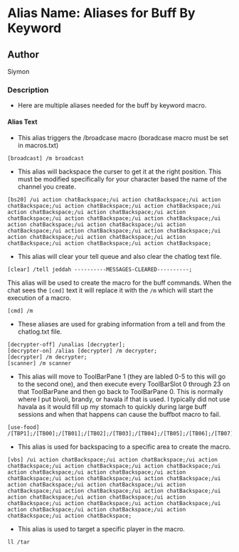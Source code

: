 # Alias Name: Aliases for Buff By Keyword

## Author
Siymon

### Description
- Here are multiple aliases needed for the buff by keyword macro.

#### Alias Text

- This alias triggers the /broadcase macro (boradcase macro must be set in macros.txt)
```text
[broadcast] /m broadcast
```

- This alias will backspace the curser to get it at the right position. This must be modified specifically for your character based the name of the channel you create.
```text
[bs20] /ui action chatBackspace;/ui action chatBackspace;/ui action chatBackspace;/ui action chatBackspace;/ui action chatBackspace;/ui action chatBackspace;/ui action chatBackspace;/ui action chatBackspace;/ui action chatBackspace;/ui action chatBackspace;/ui action chatBackspace;/ui action chatBackspace;/ui action chatBackspace;/ui action chatBackspace;/ui action chatBackspace;/ui action chatBackspace;/ui action chatBackspace;/ui action chatBackspace;/ui action chatBackspace;/ui action chatBackspace;
```

- This alias will clear your tell queue and also clear the chatlog text file.
```text
[clear] /tell jeddah ----------MESSAGES-CLEARED----------;
```

This alias will be used to create the macro for the buff commands. When the chat sees the `[cmd]` text it will replace it with the `/m` which will start the execution of a macro. 
```text
[cmd] /m
```

- These aliases are used for grabing information from a tell and from the chatlog.txt file.
```text
[decrypter-off] /unalias [decrypter];
[decrypter-on] /alias [decrypter] /m decrypter;
[decrypter] /m decrypter;
[scanner] /m scanner
```

- This alias will move to ToolBarPane 1 (they are labled 0-5 to this will go to the second one), and then execute every ToolBarSlot 0 through 23 on that ToolBarPane and then go back to ToolBarPane 0. This is normally where I put bivoli, brandy, or havala if that is used. I typically did not use havala as it would fill up my stomach to quickly during large buff sessions and when that happens can cause the buffbot macro to fail.
```text
[use-food] /[TBP1];/[TB00];/[TB01];/[TB02];/[TB03];/[TB04];/[TB05];/[TB06];/[TB07];/[TB08];/[TB09];/[TB10];/[TB11];/[TB12];/[TB13];/[TB14];/[TB15];/[TB16];/[TB17];/[TB18];/[TB19];/[TB20];/[TB21];/[TB22];/[TB23];/[TBP0];
```

- This alias is used for backspacing to a specific area to create the macro.
```text
[vbs] /ui action chatBackspace;/ui action chatBackspace;/ui action chatBackspace;/ui action chatBackspace;/ui action chatBackspace;/ui action chatBackspace;/ui action chatBackspace;/ui action chatBackspace;/ui action chatBackspace;/ui action chatBackspace;/ui action chatBackspace;/ui action chatBackspace;/ui action chatBackspace;/ui action chatBackspace;/ui action chatBackspace;/ui action chatBackspace;/ui action chatBackspace;/ui action chatBackspace;/ui action chatBackspace;/ui action chatBackspace;/ui action chatBackspace;/ui action chatBackspace;/ui action chatBackspace;/ui action chatBackspace;
```

- This alias is used to target a specific player in the macro.
```text
ll /tar
```
